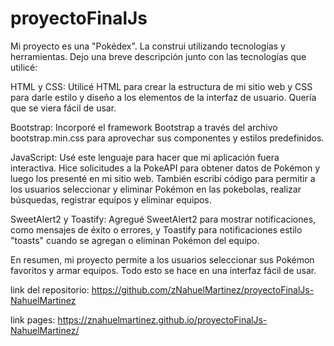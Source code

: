 ﻿# proyectoFinalJs

Mi proyecto es una "Pokédex". La construi utilizando tecnologías y herramientas. Dejo una breve descripción junto con las tecnologías que utilicé:

HTML y CSS: Utilicé HTML para crear la estructura de mi sitio web y CSS para darle estilo y diseño a los elementos de la interfaz de usuario. Quería que se viera fácil de usar.

Bootstrap: Incorporé el framework Bootstrap a través del archivo bootstrap.min.css para aprovechar sus componentes y estilos predefinidos.

JavaScript: Usé este lenguaje para hacer que mi aplicación fuera interactiva. Hice solicitudes a la PokeAPI para obtener datos de Pokémon y luego los presenté en mi sitio web. También escribí código para permitir a los usuarios seleccionar y eliminar Pokémon en las pokebolas, realizar búsquedas, registrar equipos y eliminar equipos.

SweetAlert2 y Toastify: Agregué SweetAlert2 para mostrar notificaciones, como mensajes de éxito o errores, y Toastify para notificaciones estilo "toasts" cuando se agregan o eliminan Pokémon del equipo.

En resumen, mi proyecto permite a los usuarios seleccionar sus Pokémon favoritos y armar equipos. Todo esto se hace en una interfaz fácil de usar.

link del repositorio: https://github.com/zNahuelMartinez/proyectoFinalJs-NahuelMartinez

link pages: https://znahuelmartinez.github.io/proyectoFinalJs-NahuelMartinez/

